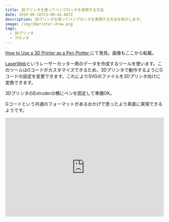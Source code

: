 ```yaml
---
title: 3Dプリンタを使ってペンプロッタを実現する方法
date: 2019-06-16T23:00:43.687Z
description: 3Dプリンタを使ってペンプロッタを実現する方法を紹介します。
image: /img/3dprinter-draw.png
tags:
  - 3Dプリンタ
  - プロッタ
---
```

[How to Use a 3D Printer as a Pen Plotter
](http://matthewrayfield.com/articles/how-to-use-a-3d-printer-as-a-pen-plotter/)にて発見。画像もここから転載。

[LaserWeb](https://github.com/LaserWeb/LaserWeb4-Binaries/)というレーザーカッター用のデータを作成するツールを使います。このツールはGコードがカスタマイズできるため、3Dプリンタで動作するようにGコードの設定を変更できます。これによりSVGのファイルを3Dプリンタ向けに変換できます。

3DプリンタのExtruderの横にペンを固定して準備OK。

Gコードという共通のフォーマットがあるおかげで思ったより素直に実現できるようです。

<iframe width="100%" height="315" src="https://www.youtube.com/embed/zMUVC9-41jw" frameborder="0" allow="accelerometer; autoplay; encrypted-media; gyroscope; picture-in-picture" allowfullscreen></iframe>
